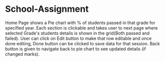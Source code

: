 # School-Assignment
Home Page shows a Pie chart with % of students passed in that grade for specified year. Each section is clickable and takes user to next page where selected Grade's students details is shown in the grid(Both passed and failed). User can click on Edit button to make that row editable and once done editing, Done button can be clicked to save data for that session. Back button is given to navigate back to pie chart to see updated details (if changed marks).
